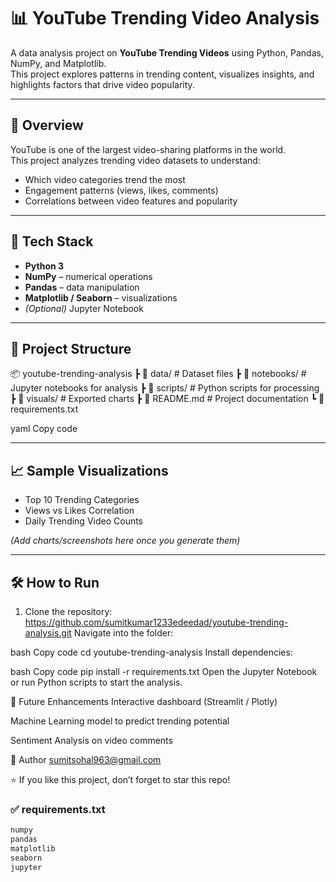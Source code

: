 
# 📊 YouTube Trending Video Analysis

A data analysis project on **YouTube Trending Videos** using Python, Pandas, NumPy, and Matplotlib.  
This project explores patterns in trending content, visualizes insights, and highlights factors that drive video popularity.

---

## 🚀 Overview
YouTube is one of the largest video-sharing platforms in the world.  
This project analyzes trending video datasets to understand:
- Which video categories trend the most  
- Engagement patterns (views, likes, comments)  
- Correlations between video features and popularity  

---

## 🔧 Tech Stack
- **Python 3**  
- **NumPy** – numerical operations  
- **Pandas** – data manipulation  
- **Matplotlib / Seaborn** – visualizations  
- *(Optional)* Jupyter Notebook  

---

## 📂 Project Structure
📦 youtube-trending-analysis
┣ 📂 data/ # Dataset files
┣ 📂 notebooks/ # Jupyter notebooks for analysis
┣ 📂 scripts/ # Python scripts for processing
┣ 📂 visuals/ # Exported charts
┣ 📜 README.md # Project documentation
┗ 📜 requirements.txt

yaml
Copy code

---

## 📈 Sample Visualizations
- Top 10 Trending Categories  
- Views vs Likes Correlation  
- Daily Trending Video Counts  

*(Add charts/screenshots here once you generate them)*

---

## 🛠️ How to Run
1. Clone the repository:  
    https://github.com/sumitkumar1233edeedad/youtube-trending-analysis.git
Navigate into the folder:

bash
Copy code
cd youtube-trending-analysis
Install dependencies:

bash
Copy code
pip install -r requirements.txt
Open the Jupyter Notebook or run Python scripts to start the analysis.

🌟 Future Enhancements
Interactive dashboard (Streamlit / Plotly)

Machine Learning model to predict trending potential

Sentiment Analysis on video comments

👤 Author
sumitsohal963@gmail.com

⭐ If you like this project, don’t forget to star this repo!

 
### ✅ requirements.txt  
```txt
numpy
pandas
matplotlib
seaborn
jupyter
